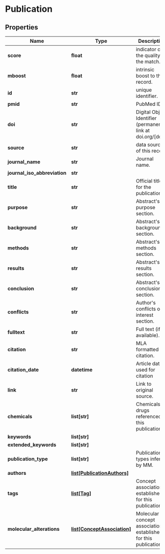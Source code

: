# Publication

## Properties
Name | Type | Description | Notes
------------ | ------------- | ------------- | -------------
**score** | **float** | indicator of the quality of the match. | [optional] 
**mboost** | **float** | intrinsic boost to the record. | [optional] 
**id** | **str** | unique identifier. | 
**pmid** | **str** | PubMed ID. | [optional] 
**doi** | **str** | Digital Object Identifier (permanent link at doi.org/[doi]). | [optional] 
**source** | **str** | data source of this record | 
**journal_name** | **str** | Journal name. | 
**journal_iso_abbreviation** | **str** |  | [optional] 
**title** | **str** | Official title for the publication. | 
**purpose** | **str** | Abstract&#x27;s purpose section. | [optional] 
**background** | **str** | Abstract&#x27;s background section. | [optional] 
**methods** | **str** | Abstract&#x27;s methods section. | [optional] 
**results** | **str** | Abstract&#x27;s results section. | [optional] 
**conclusion** | **str** | Abstract&#x27;s conclusion section. | [optional] 
**conflicts** | **str** | Author&#x27;s conflicts of interest section. | [optional] 
**fulltext** | **str** | Full text (if available). | [optional] 
**citation** | **str** | MLA formatted citation. | 
**citation_date** | **datetime** | Article date used for citation | 
**link** | **str** | Link to original source. | [optional] 
**chemicals** | **list[str]** | Chemicals or drugs referenced in this publication. | [optional] 
**keywords** | **list[str]** |  | [optional] 
**extended_keywords** | **list[str]** |  | [optional] 
**publication_type** | **list[str]** | Publication types infered by MM. | [optional] 
**authors** | [**list[PublicationAuthors]**](PublicationAuthors.md) |  | [optional] 
**tags** | [**list[Tag]**](Tag.md) | Concept associations established for this publication. | [optional] 
**molecular_alterations** | [**list[ConceptAssociation]**](ConceptAssociation.md) | Molecular concept associations established for this publication. | [optional] 



